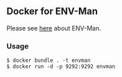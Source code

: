 ## Docker for ENV-Man

Please see [here](https://github.com/dounokouno/ENV-Man) about ENV-Man.

### Usage

```
$ docker bundle . -t envman
$ docker run -d -p 9292:9292 envman
```

